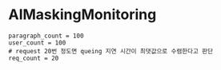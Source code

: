 # AIMaskingMonitoring

```
paragraph_count = 100
user_count = 100
# request 20번 정도면 queing 지연 시간이 최댓값으로 수렴한다고 판단
req_count = 20
```